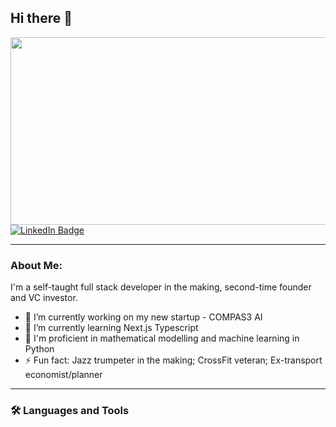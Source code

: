 ## Hi there 👋

<div align="center">
  <img src="https://giphy.com/embed/RpX3MPpmKt8FwpC23r" width="600" height="300"/>
</div>

<div id="badges">
    <a href="https://www.linkedin.com/in/seanxinzhou/">
      <img src="https://img.shields.io/badge/LinkedIn-blue?style=for-the-badge&logo=linkedin&logoColor=white" alt="LinkedIn Badge"/>
    </a>
</div>
<img src="https://komarev.com/ghpvc/?username=SeanXZed&style=flat-square&color=blue" alt=""/>

---
### About Me:
I'm a self-taught full stack developer in the making, second-time founder and VC investor.

- 🔭 I’m currently working on my new startup - COMPAS3 AI
- 🌱 I’m currently learning Next.js Typescript
- 🚀 I'm proficient in mathematical modelling and machine learning in Python
- ⚡ Fun fact: Jazz trumpeter in the making; CrossFit veteran; Ex-transport economist/planner

---
### :hammer_and_wrench: Languages and Tools
